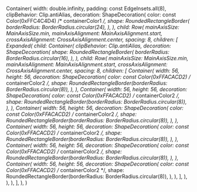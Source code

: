 Container(
    width: double.infinity,
    padding: const EdgeInsets.all(8),
    clipBehavior: Clip.antiAlias,
    decoration: ShapeDecoration(
        color: const Color(0xFFC4C4D4) /* containerColor1 */,
        shape: RoundedRectangleBorder(
            borderRadius: BorderRadius.circular(24),
        ),
    ),
    child: Row(
        mainAxisSize: MainAxisSize.min,
        mainAxisAlignment: MainAxisAlignment.start,
        crossAxisAlignment: CrossAxisAlignment.center,
        spacing: 8,
        children: [
            Expanded(
                child: Container(
                    clipBehavior: Clip.antiAlias,
                    decoration: ShapeDecoration(
                        shape: RoundedRectangleBorder(
                            borderRadius: BorderRadius.circular(16),
                        ),
                    ),
                    child: Row(
                        mainAxisSize: MainAxisSize.min,
                        mainAxisAlignment: MainAxisAlignment.start,
                        crossAxisAlignment: CrossAxisAlignment.center,
                        spacing: 8,
                        children: [
                            Container(
                                width: 56,
                                height: 56,
                                decoration: ShapeDecoration(
                                    color: const Color(0xFFACACD2) /* containerColor2 */,
                                    shape: RoundedRectangleBorder(borderRadius: BorderRadius.circular(8)),
                                ),
                            ),
                            Container(
                                width: 56,
                                height: 56,
                                decoration: ShapeDecoration(
                                    color: const Color(0xFFACACD2) /* containerColor2 */,
                                    shape: RoundedRectangleBorder(borderRadius: BorderRadius.circular(8)),
                                ),
                            ),
                            Container(
                                width: 56,
                                height: 56,
                                decoration: ShapeDecoration(
                                    color: const Color(0xFFACACD2) /* containerColor2 */,
                                    shape: RoundedRectangleBorder(borderRadius: BorderRadius.circular(8)),
                                ),
                            ),
                            Container(
                                width: 56,
                                height: 56,
                                decoration: ShapeDecoration(
                                    color: const Color(0xFFACACD2) /* containerColor2 */,
                                    shape: RoundedRectangleBorder(borderRadius: BorderRadius.circular(8)),
                                ),
                            ),
                            Container(
                                width: 56,
                                height: 56,
                                decoration: ShapeDecoration(
                                    color: const Color(0xFFACACD2) /* containerColor2 */,
                                    shape: RoundedRectangleBorder(borderRadius: BorderRadius.circular(8)),
                                ),
                            ),
                            Container(
                                width: 56,
                                height: 56,
                                decoration: ShapeDecoration(
                                    color: const Color(0xFFACACD2) /* containerColor2 */,
                                    shape: RoundedRectangleBorder(borderRadius: BorderRadius.circular(8)),
                                ),
                            ),
                        ],
                    ),
                ),
            ),
        ],
    ),
)